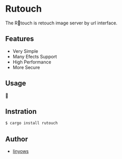 Rutouch
==

The R🦀touch is retouch image server by url interface.

Features
--

- Very Simple
- Many Efects Support
- High Performance
- More Secure

Usage
--

🦀

Instration
--

```sh
$ cargo install rutouch
```

Author
--

- [linyows](https://github.com/linyows)
